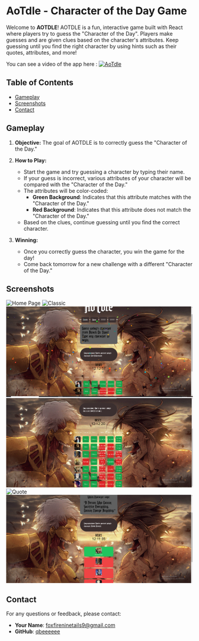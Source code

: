 # AoTdle - Character of the Day Game

Welcome to **AOTDLE**! AOTDLE is a fun, interactive game built with React where players try to guess the "Character of the Day". Players make guesses and are given clues based on the character's attributes. Keep guessing until you find the right character by using hints such as their quotes, attributes, and more!

You can see a video of the app here : [![AoTdle]()](https://drive.google.com/file/d/1bu9k9RnilSwXmup3Z7aFFdAFLeMBtn8Z/view?usp=sharing)

## Table of Contents

- [Gameplay](#gameplay)
- [Screenshots](#screenshots)
- [Contact](#contact)

## Gameplay

1. **Objective:**
   The goal of AOTDLE is to correctly guess the "Character of the Day."

2. **How to Play:**

   - Start the game and try guessing a character by typing their name.
   - If your guess is incorrect, various attributes of your character will be compared with the "Character of the Day."
   - The attributes will be color-coded:
     - **Green Background**: Indicates that this attribute matches with the "Character of the Day."
     - **Red Background**: Indicates that this attribute does not match the "Character of the Day."
   - Based on the clues, continue guessing until you find the correct character.

3. **Winning:**
   - Once you correctly guess the character, you win the game for the day!
   - Come back tomorrow for a new challenge with a different "Character of the Day."

## Screenshots

![Home Page](images/homePage.PNG)
![Classic](images/classic1.PNG)
![Classic2](images/classic2.PNG)
![Classic3](images/classic3.PNG)
![Quote](images/quote.PNG)
![Quote2](images/quote2.PNG)

## Contact

For any questions or feedback, please contact:

- **Your Name**: [foxfireninetails9@gmail.com](mailto:foxfireninetails9@gmail.com)
- **GitHub**: [qbeeeeee](https://github.com/qbeeeeee)
